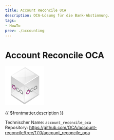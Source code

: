 ```yaml
---
title: Account Reconcile OCA
description: OCA-Lösung für die Bank-Abstimmung.
tags:
- HowTo
prev: ./accounting
---
```

# Account Reconcile OCA
![icon_oca_app](attachments/icon_oca_app.png)

{{ $frontmatter.description }}

Technischer Name: `account_reconcile_oca`\
Repository: <https://github.com/OCA/account-reconcile/tree/17.0/account_reconcile_oca>
